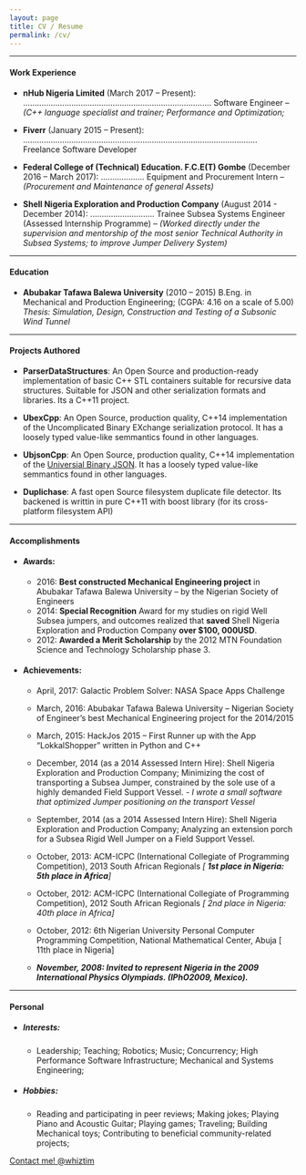 ```yaml
---
layout: page
title: CV / Resume
permalink: /cv/
---
```


--------------------------------

#### Work Experience

- **nHub Nigeria Limited** (March 2017 – Present): .................................................................................. Software Engineer – *(C++ language specialist and trainer; Performance and Optimization;*

- **Fiverr** (January 2015 – Present): ...................................................................................................... Freelance Software Developer 

- **Federal College of (Technical) Education. F.C.E(T) Gombe** (December 2016 – March 2017): ................... Equipment and Procurement Intern – *(Procurement and Maintenance of general Assets)*

- **Shell Nigeria Exploration and Production Company** (August 2014 - December 2014): ............................ Trainee Subsea Systems Engineer (Assessed Internship Programme) – *(Worked directly under the supervision and mentorship of the most senior Technical Authority in Subsea Systems; to improve Jumper Delivery System)*

---------------------------

#### Education

- **Abubakar Tafawa Balewa University** (2010 – 2015) B.Eng. in Mechanical and Production Engineering; (CGPA: 4.16 on a scale of 5.00) *Thesis: Simulation, Design, Construction and Testing of a Subsonic Wind Tunnel*

--------------------------------

#### Projects Authored

- **ParserDataStructures**: An Open Source and production-ready implementation of basic C++ STL containers suitable for recursive data structures. Suitable for JSON and other serialization formats and libraries. Its a C++11 project.

- **UbexCpp**: An Open Source, production quality, C++14 implementation of the Uncomplicated Binary EXchange serialization protocol. It has a loosely typed value-like semmantics found in other languages.

- **UbjsonCpp**: An Open Source, production quality, C++14 implementation of the [Universial Binary JSON](http://ubjson.org). It has a loosely typed value-like semmantics found in other languages.

- **Duplichase**: A fast open Source filesystem duplicate file detector. Its backened is writtin in pure C++11 with boost library (for its cross-platform filesystem API) 

------------------------

#### Accomplishments  

- #### Awards:

  - 2016: **Best constructed Mechanical Engineering project** in Abubakar Tafawa Balewa University – by the Nigerian Society of Engineers
  - 2014: **Special Recognition** Award for my studies on rigid Well Subsea jumpers, and outcomes realized that **saved** Shell Nigeria Exploration and Production Company **over $100, 000USD**.
  - 2012: **Awarded a Merit Scholarship** by the 2012 MTN Foundation Science and Technology Scholarship phase 3.

- #### Achievements:
  - April, 2017:    Galactic Problem Solver: NASA Space Apps Challenge

  - March, 2016:    Abubakar Tafawa Balewa University – Nigerian Society of Engineer’s best Mechanical Engineering project for the 2014/2015
  
  - March, 2015:    HackJos 2015 – First Runner up with the App “LokkalShopper” written in Python and C++
  
  - December, 2014 (as a 2014 Assessed Intern Hire): Shell Nigeria Exploration and Production Company; Minimizing the cost of transporting a Subsea Jumper, constrained by the sole use of a highly demanded Field Support Vessel. - *I wrote a small software that optimized Jumper positioning on the transport Vessel*
  
  - September, 2014 (as a 2014 Assessed Intern Hire): Shell Nigeria Exploration and Production Company; Analyzing an extension porch for a Subsea Rigid Well Jumper on a Field Support Vessel.
  
  - October, 2013:  ACM-ICPC (International Collegiate of Programming Competition), 2013 South African Regionals *[ **1st place in Nigeria: 5th place in Africa**]*
  
  - October, 2012:  ACM-ICPC (International Collegiate of Programming Competition), 2012 South African Regionals *[ 2nd place in Nigeria: 40th place in Africa]*
  
  - October, 2012:  6th Nigerian University Personal Computer Programming Competition, National Mathematical Center, Abuja [ 11th place in Nigeria]
  
  - ***November, 2008: Invited to represent Nigeria in the 2009 International Physics Olympiads. (IPhO2009, Mexico).***

--------------------------------

#### Personal

- ##### Interests:
  - Leadership; Teaching; Robotics; Music; Concurrency; High Performance Software Infrastructure; Mechanical and Systems Engineering;
- ##### Hobbies:
  - Reading and participating in peer reviews; Making jokes; Playing Piano and Acoustic Guitar; Playing games; Traveling; Building Mechanical toys; Contributing to beneficial community-related projects;

[Contact me! @whiztim](mailto:whiztim@outlook.com)